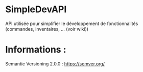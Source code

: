 # SimpleDevAPI
API utilisée pour simplifier le développement de fonctionnalités (commandes, inventaires, ... (voir wiki))

# Informations :
Semantic Versioning 2.0.0 : https://semver.org/
